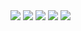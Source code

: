 <img src="SMSBomber(1).png" />
<img src="smsbomber(2).png" />
<img src="SMSBomber(3).png" />
<img src="SMSBomber(4).png" />
<img src="SMSBomber(5).png" />

